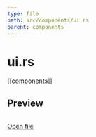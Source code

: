```yaml
---
type: file
path: src/components/ui.rs
parent: components
---
```


# ui.rs
[[components]]

## Preview
```rs

```

[Open file](src/components/ui.rs)
